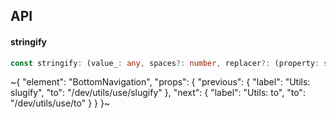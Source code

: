 

## API

#### stringify

```ts
const stringify: (value_: any, spaces?: number, replacer?: (property: string, value: any) => any) => string;
```


~{
  "element": "BottomNavigation",
  "props": {
    "previous": {
      "label": "Utils: slugify",
      "to": "/dev/utils/use/slugify"
    },
    "next": {
      "label": "Utils: to",
      "to": "/dev/utils/use/to"
    }
  }
}~